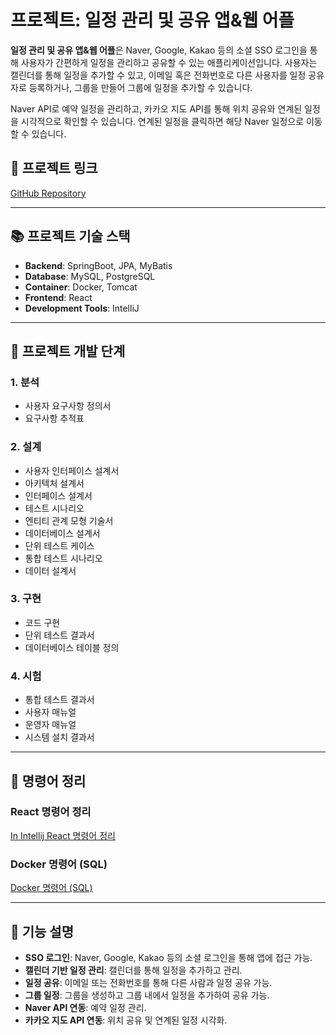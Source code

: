 # 프로젝트: 일정 관리 및 공유 앱&웹 어플

**일정 관리 및 공유 앱&웹 어플**은 Naver, Google, Kakao 등의 소셜 SSO 로그인을 통해 사용자가 간편하게 일정을 관리하고 공유할 수 있는 애플리케이션입니다. 사용자는 캘린더를 통해 일정을 추가할 수 있고, 이메일 혹은 전화번호로 다른 사용자를 일정 공유자로 등록하거나, 그룹을 만들어 그룹에 일정을 추가할 수 있습니다.

Naver API로 예약 일정을 관리하고, 카카오 지도 API를 통해 위치 공유와 연계된 일정을 시각적으로 확인할 수 있습니다. 연계된 일정을 클릭하면 해당 Naver 일정으로 이동할 수 있습니다.

## 🔗 프로젝트 링크

[GitHub Repository](https://github.com/jsw0115/reactProj)

---

## 📚 프로젝트 기술 스택

- **Backend**: SpringBoot, JPA, MyBatis
- **Database**: MySQL, PostgreSQL
- **Container**: Docker, Tomcat
- **Frontend**: React
- **Development Tools**: IntelliJ

---

## 🚀 프로젝트 개발 단계

### 1. 분석

- 사용자 요구사항 정의서
- 요구사항 추적표

### 2. 설계

- 사용자 인터페이스 설계서
- 아키텍처 설계서
- 인터페이스 설계서
- 테스트 시나리오
- 엔티티 관계 모형 기술서
- 데이터베이스 설계서
- 단위 테스트 케이스
- 통합 테스트 시나리오
- 데이터 설계서

### 3. 구현

- 코드 구현
- 단위 테스트 결과서
- 데이터베이스 테이블 정의

### 4. 시험

- 통합 테스트 결과서
- 사용자 매뉴얼
- 운영자 매뉴얼
- 시스템 설치 결과서

---

## 📖 명령어 정리

### React 명령어 정리
[In Intellij React 명령어 정리](https://www.notion.so/In-Intellij-React-11ea0db8b8db8090bf1cd8333d648734?pvs=21)

### Docker 명령어 (SQL)
[Docker 명령어 (SQL)](https://www.notion.so/Docker-SQL-11ea0db8b8db80c583c4c9b3e383faa9?pvs=21)

---

## 📅 기능 설명

- **SSO 로그인**: Naver, Google, Kakao 등의 소셜 로그인을 통해 앱에 접근 가능.
- **캘린더 기반 일정 관리**: 캘린더를 통해 일정을 추가하고 관리.
- **일정 공유**: 이메일 또는 전화번호를 통해 다른 사람과 일정 공유 가능.
- **그룹 일정**: 그룹을 생성하고 그룹 내에서 일정을 추가하여 공유 가능.
- **Naver API 연동**: 예약 일정 관리.
- **카카오 지도 API 연동**: 위치 공유 및 연계된 일정 시각화.

